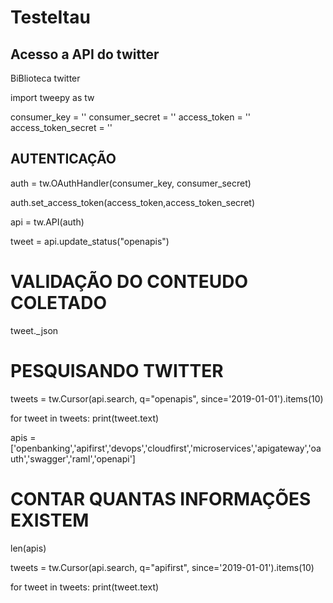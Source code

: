 # TesteItau

## Acesso a API do twitter
BiBlioteca twitter

import tweepy as tw

consumer_key = ''
consumer_secret = ''
access_token = ''
access_token_secret = ''


## AUTENTICAÇÃO 
auth = tw.OAuthHandler(consumer_key, consumer_secret)

auth.set_access_token(access_token,access_token_secret)

api = tw.API(auth)

tweet = api.update_status("openapis")

# VALIDAÇÃO DO CONTEUDO COLETADO
tweet._json

# PESQUISANDO TWITTER

tweets = tw.Cursor(api.search,
          q="openapis",
          since='2019-01-01').items(10)
          
 for tweet in tweets:
  print(tweet.text)
  
  
  
  apis = ['openbanking','apifirst','devops','cloudfirst','microservices','apigateway','oauth','swagger','raml','openapi']
  
  # CONTAR QUANTAS INFORMAÇÕES EXISTEM
  
  len(apis)
  
  
  tweets = tw.Cursor(api.search,
          q="apifirst",
          since='2019-01-01').items(10)
          
          
  for tweet in tweets:
  print(tweet.text)
  
  

